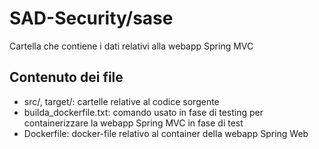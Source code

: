 # SAD-Security/sase

Cartella che contiene i dati relativi alla webapp Spring MVC

## Contenuto dei file
- src/, target/: cartelle relative al codice sorgente
- builda_dockerfile.txt: comando usato in fase di testing per containerizzare la webapp Spring MVC in fase di test
- Dockerfile: docker-file relativo al container della webapp Spring Web
